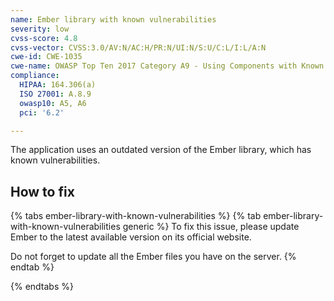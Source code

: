 ```yaml
---
name: Ember library with known vulnerabilities
severity: low
cvss-score: 4.8
cvss-vector: CVSS:3.0/AV:N/AC:H/PR:N/UI:N/S:U/C:L/I:L/A:N
cwe-id: CWE-1035
cwe-name: OWASP Top Ten 2017 Category A9 - Using Components with Known Vulnerabilities
compliance:
  HIPAA: 164.306(a)
  ISO 27001: A.8.9
  owasp10: A5, A6
  pci: '6.2'

---            
```


The application uses an outdated version of the Ember library, which has known vulnerabilities.

## How to fix

{% tabs ember-library-with-known-vulnerabilities %}
{% tab ember-library-with-known-vulnerabilities generic %}
To fix this issue, please update Ember to the latest available version on its official website.

Do not forget to update all the Ember files you have on the server.
{% endtab %}

{% endtabs %}
